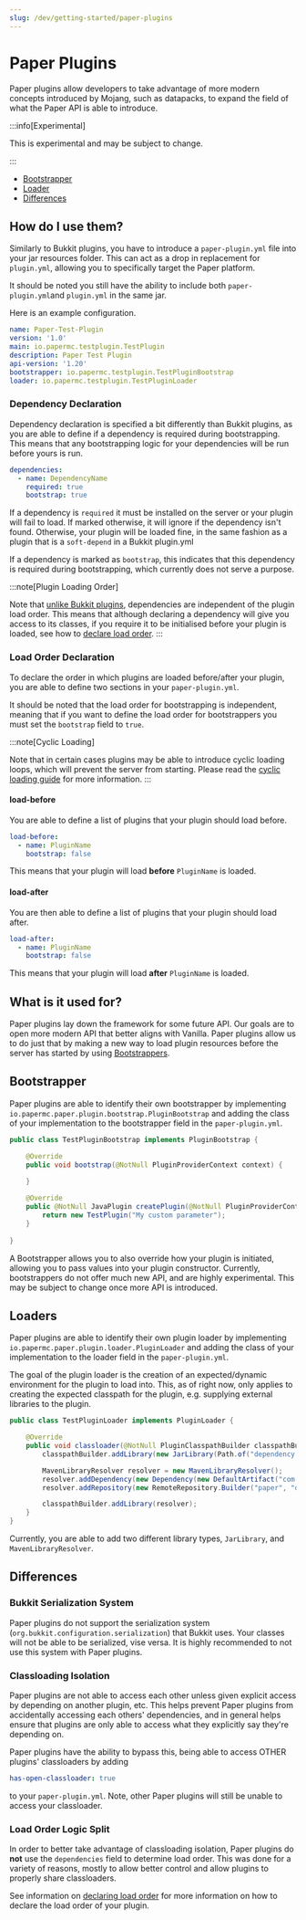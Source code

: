 ```yaml
---
slug: /dev/getting-started/paper-plugins
---
```


# Paper Plugins

Paper plugins allow developers to take advantage of more modern concepts introduced by Mojang, such as datapacks, to 
expand the field of what the Paper API is able to introduce.

:::info[Experimental]

This is experimental and may be subject to change.

:::

- [Bootstrapper](#bootstrapper)
- [Loader](#loaders)
- [Differences](#differences)

## How do I use them?
Similarly to Bukkit plugins, you have to introduce a ``paper-plugin.yml`` file into your jar resources folder.
This can act as a drop in replacement for ``plugin.yml``, allowing you to specifically target the Paper platform.

It should be noted you still have the ability to include both ``paper-plugin.yml``and ``plugin.yml`` in the same jar.

Here is an example configuration.
```yml
name: Paper-Test-Plugin
version: '1.0'
main: io.papermc.testplugin.TestPlugin
description: Paper Test Plugin
api-version: '1.20'
bootstrapper: io.papermc.testplugin.TestPluginBootstrap
loader: io.papermc.testplugin.TestPluginLoader
```

### Dependency Declaration

Dependency declaration is specified a bit differently than Bukkit plugins, as you are
able to define if a dependency is required during bootstrapping. This means that any bootstrapping
logic for your dependencies will be run before yours is run. 
```yml
dependencies:
  - name: DependencyName
    required: true
    bootstrap: true
```

If a dependency is ``required`` it must be installed on the server or your plugin will fail to load. If marked otherwise, it will
ignore if the dependency isn't found. 
Otherwise, your plugin will be loaded fine, in the same fashion as a plugin that is a ``soft-depend`` in a Bukkit plugin.yml

If a dependency is marked as ``bootstrap``, this indicates that this dependency is required during bootstrapping, which currently does not serve a purpose.

:::note[Plugin Loading Order]

Note that [unlike Bukkit plugins](#load-order-logic-split), dependencies are independent of the plugin load order. 
This means that although declaring a dependency will give you access to its classes, if you require it to be initialised before your plugin is loaded, see how to [declare load order](#load-order-declaration).
:::

### Load Order Declaration

To declare the order in which plugins are loaded before/after your plugin, you are able to define two sections in your ``paper-plugin.yml``.

It should be noted that the load order for bootstrapping is independent, meaning that if you want to define the load order for bootstrappers
you must set the ``bootstrap`` field to ``true``.

:::note[Cyclic Loading]

Note that in certain cases plugins may be able to introduce cyclic loading loops, which will prevent the server from starting.
Please read the [cyclic loading guide](docs/paper/admin/reference/paper-plugins.md#cyclic-plugin-loading) for more information.
:::

#### load-before
You are able to define a list of plugins that your plugin should load before. 
```yml
load-before:
  - name: PluginName
    bootstrap: false
```
This means that your plugin will load **before** ``PluginName`` is loaded. 

#### load-after
You are then able to define a list of plugins that your plugin should load after.
```yml
load-after:
  - name: PluginName
    bootstrap: false
```
This means that your plugin will load **after** ``PluginName`` is loaded.

## What is it used for?
Paper plugins lay down the framework for some future API.
Our goals are to open more modern API that better aligns with Vanilla.
Paper plugins allow us to do just that by making a new way to load plugin resources
before the server has started by using [Bootstrappers](#bootstrapper).


## Bootstrapper
Paper plugins are able to identify their own bootstrapper by implementing ``io.papermc.paper.plugin.bootstrap.PluginBootstrap`` and adding
the class of your implementation to the bootstrapper field in the ``paper-plugin.yml``.
```java
public class TestPluginBootstrap implements PluginBootstrap {

    @Override
    public void bootstrap(@NotNull PluginProviderContext context) {
        
    }

    @Override
    public @NotNull JavaPlugin createPlugin(@NotNull PluginProviderContext context) {
        return new TestPlugin("My custom parameter");
    }
    
}
```
A Bootstrapper allows you to also override how your plugin is initiated, allowing you to pass values into your plugin constructor.
Currently, bootstrappers do not offer much new API, and are highly experimental. This may be subject to change once more API is introduced.

## Loaders
Paper plugins are able to identify their own plugin loader by implementing ``io.papermc.paper.plugin.loader.PluginLoader`` and adding
the class of your implementation to the loader field in the ``paper-plugin.yml``.

The goal of the plugin loader is the creation of an expected/dynamic environment for the plugin to load into. 
This, as of right now, only applies to creating the expected classpath for the plugin, e.g. supplying external libraries to the plugin.
```java
public class TestPluginLoader implements PluginLoader {

    @Override
    public void classloader(@NotNull PluginClasspathBuilder classpathBuilder) {
        classpathBuilder.addLibrary(new JarLibrary(Path.of("dependency.jar")));

        MavenLibraryResolver resolver = new MavenLibraryResolver();
        resolver.addDependency(new Dependency(new DefaultArtifact("com.example:example:version"), null));
        resolver.addRepository(new RemoteRepository.Builder("paper", "default", "https://repo.papermc.io/repository/maven-public/").build());

        classpathBuilder.addLibrary(resolver);
    }
}

```
Currently, you are able to add two different library types, ``JarLibrary``, and ``MavenLibraryResolver``.


## Differences 

### Bukkit Serialization System
Paper plugins do not support the serialization system (``org.bukkit.configuration.serialization``) that Bukkit uses. Your classes will not be able to be
serialized, vise versa. It is highly recommended to not use this system with Paper plugins.

### Classloading Isolation
Paper plugins are not able to access each other unless given explicit access by depending on another plugin, etc. This helps prevent Paper plugins from accidentally accessing each others' dependencies, and in general helps ensure that plugins are only able to access what they explicitly say they're depending on.

Paper plugins have the ability to bypass this, being able to access OTHER plugins' classloaders by adding 
```yml
has-open-classloader: true
```
to your ``paper-plugin.yml``. Note, other Paper plugins will still be unable to access your classloader.


### Load Order Logic Split
In order to better take advantage of classloading isolation, Paper plugins do **not** use the ``dependencies`` field to determine load order.
This was done for a variety of reasons, mostly to allow better control and allow plugins to properly share classloaders.

See information on [declaring load order](#load-order-declaration) for more information on how to declare the load order of your plugin.
